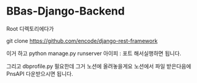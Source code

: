 # BBas-Django-Backend

Root 디렉토리에다가 

git clone https://github.com/encode/django-rest-framework

이거 하고 
python manage.py runserver 아이피 : 포트 
해서실행하면 됩니다.

그리고 dbprofile.py 필요한데 그거 노션에 올려놓을게요
노션에서 파일 받은다음에 PnsAPI 다운받으시면 됩니다.
